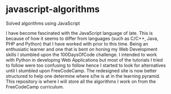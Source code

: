 # javascript-algorithms
Solved algorithms using JavaScript

I have become fascinated with the JavaScript language of late. This is because of how it seems to differ from 
languages (such as C/C++, Java, PHP and Python) that I have worked with prior to this time. Being an enthusiatic
learner and one that is bent on honing my Web Development skills I stumbled upon the 100DaysOfCode challenge. I 
intended to work with Python in developing Web Applications but most of the tutorials I tried to follow were too
confusing to follow hence I started to look for alternatives until I stumbled upon FreeCodeCamp. The redesigned 
site is now better structured to help one determine where s/he is at in the learning pyramid. This repository is 
where I will store all the algorithms I work on from the FreeCodeCamp curriculum. 
